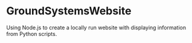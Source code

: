# GroundSystemsWebsite
Using Node.js to create a locally run website with displaying information from Python scripts. 
